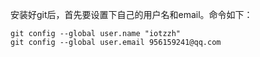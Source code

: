 安装好git后，首先要设置下自己的用户名和email。命令如下：

```git
git config --global user.name "iotzzh"  
git config --global user.email 956159241@qq.com 
```